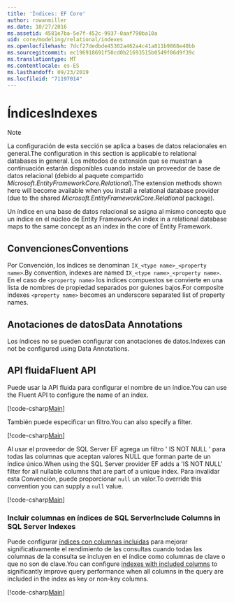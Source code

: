 ```yaml
---
title: 'Índices: EF Core'
author: rowanmiller
ms.date: 10/27/2016
ms.assetid: 4581e7ba-5e7f-452c-9937-0aaf790ba10a
uid: core/modeling/relational/indexes
ms.openlocfilehash: 7dcf27dedbde45302a462a4c41a811b9868e40bb
ms.sourcegitcommit: ec196918691f50cd0b21693515b0549f06d9f39c
ms.translationtype: MT
ms.contentlocale: es-ES
ms.lasthandoff: 09/23/2019
ms.locfileid: "71197014"
---
```

# <a name="indexes"></a><span data-ttu-id="8d154-102">Índices</span><span class="sxs-lookup"><span data-stu-id="8d154-102">Indexes</span></span>

> [!NOTE]  
> <span data-ttu-id="8d154-103">La configuración de esta sección se aplica a bases de datos relacionales en general.</span><span class="sxs-lookup"><span data-stu-id="8d154-103">The configuration in this section is applicable to relational databases in general.</span></span> <span data-ttu-id="8d154-104">Los métodos de extensión que se muestran a continuación estarán disponibles cuando instale un proveedor de base de datos relacional (debido al paquete compartido *Microsoft.EntityFrameworkCore.Relational*).</span><span class="sxs-lookup"><span data-stu-id="8d154-104">The extension methods shown here will become available when you install a relational database provider (due to the shared *Microsoft.EntityFrameworkCore.Relational* package).</span></span>

<span data-ttu-id="8d154-105">Un índice en una base de datos relacional se asigna al mismo concepto que un índice en el núcleo de Entity Framework.</span><span class="sxs-lookup"><span data-stu-id="8d154-105">An index in a relational database maps to the same concept as an index in the core of Entity Framework.</span></span>

## <a name="conventions"></a><span data-ttu-id="8d154-106">Convenciones</span><span class="sxs-lookup"><span data-stu-id="8d154-106">Conventions</span></span>

<span data-ttu-id="8d154-107">Por Convención, los índices se denominan `IX_<type name>_<property name>`.</span><span class="sxs-lookup"><span data-stu-id="8d154-107">By convention, indexes are named `IX_<type name>_<property name>`.</span></span> <span data-ttu-id="8d154-108">En el caso de `<property name>` los índices compuestos se convierte en una lista de nombres de propiedad separados por guiones bajos.</span><span class="sxs-lookup"><span data-stu-id="8d154-108">For composite indexes `<property name>` becomes an underscore separated list of property names.</span></span>

## <a name="data-annotations"></a><span data-ttu-id="8d154-109">Anotaciones de datos</span><span class="sxs-lookup"><span data-stu-id="8d154-109">Data Annotations</span></span>

<span data-ttu-id="8d154-110">Los índices no se pueden configurar con anotaciones de datos.</span><span class="sxs-lookup"><span data-stu-id="8d154-110">Indexes can not be configured using Data Annotations.</span></span>

## <a name="fluent-api"></a><span data-ttu-id="8d154-111">API fluida</span><span class="sxs-lookup"><span data-stu-id="8d154-111">Fluent API</span></span>

<span data-ttu-id="8d154-112">Puede usar la API fluida para configurar el nombre de un índice.</span><span class="sxs-lookup"><span data-stu-id="8d154-112">You can use the Fluent API to configure the name of an index.</span></span>

[!code-csharp[Main](../../../../samples/core/Modeling/FluentAPI/Relational/IndexName.cs?name=Model&highlight=9)]

<span data-ttu-id="8d154-113">También puede especificar un filtro.</span><span class="sxs-lookup"><span data-stu-id="8d154-113">You can also specify a filter.</span></span>

[!code-csharp[Main](../../../../samples/core/Modeling/FluentAPI/Relational/IndexFilter.cs?name=Model&highlight=9)]

<span data-ttu-id="8d154-114">Al usar el proveedor de SQL Server EF agrega un filtro ' IS NOT NULL ' para todas las columnas que aceptan valores NULL que forman parte de un índice único.</span><span class="sxs-lookup"><span data-stu-id="8d154-114">When using the SQL Server provider EF adds a 'IS NOT NULL' filter for all nullable columns that are part of a unique index.</span></span> <span data-ttu-id="8d154-115">Para invalidar esta Convención, puede proporcionar `null` un valor.</span><span class="sxs-lookup"><span data-stu-id="8d154-115">To override this convention you can supply a `null` value.</span></span>

[!code-csharp[Main](../../../../samples/core/Modeling/FluentAPI/Relational/IndexNoFilter.cs?name=Model&highlight=10)]

### <a name="include-columns-in-sql-server-indexes"></a><span data-ttu-id="8d154-116">Incluir columnas en índices de SQL Server</span><span class="sxs-lookup"><span data-stu-id="8d154-116">Include Columns in SQL Server Indexes</span></span>

<span data-ttu-id="8d154-117">Puede configurar [índices con columnas incluidas](https://docs.microsoft.com/sql/relational-databases/indexes/create-indexes-with-included-columns) para mejorar significativamente el rendimiento de las consultas cuando todas las columnas de la consulta se incluyen en el índice como columnas de clave o que no son de clave.</span><span class="sxs-lookup"><span data-stu-id="8d154-117">You can configure [indexes with included columns](https://docs.microsoft.com/sql/relational-databases/indexes/create-indexes-with-included-columns) to significantly improve query performance when all columns in the query are included in the index as key or non-key columns.</span></span>

[!code-csharp[Main](../../../../samples/core/Modeling/FluentAPI/Relational/ForSqlServerHasIndex.cs?name=Model)]
